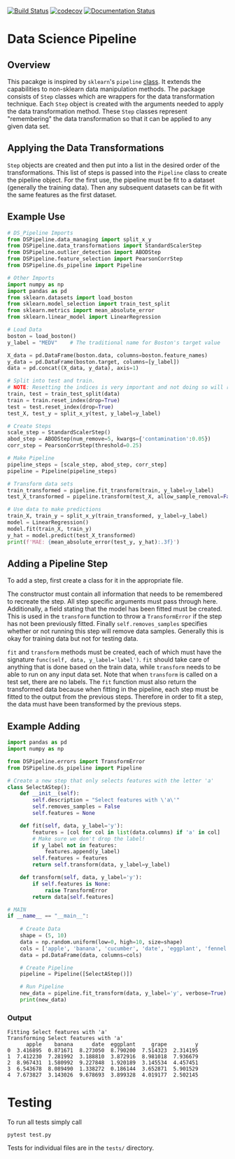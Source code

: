 [![Build Status](https://travis-ci.com/kylelrichards11/DSPipeline.svg?token=wqDVpwhQq3xYjNDgN9tk&branch=master)](https://travis-ci.com/kylelrichards11/DSPipeline) [![codecov](https://codecov.io/gh/kylelrichards11/DSPipeline/branch/master/graph/badge.svg?token=5QP9hGZm8O)](https://codecov.io/gh/kylelrichards11/DSPipeline) [![Documentation Status](https://readthedocs.org/projects/dspipeline/badge/?version=latest)](https://dspipeline.readthedocs.io/en/latest/?badge=latest)

# Data Science Pipeline
## Overview
This pacakge is inspired by `sklearn`'s `pipeline` [class](https://scikit-learn.org/stable/modules/generated/sklearn.pipeline.Pipeline.html). It extends the capabilities to non-sklearn data manipulation methods. The package consists of `Step` classes which are wrappers for the data transformation technique. Each `Step` object is created with the arguments needed to apply the data transformation method. These `Step` classes represent "remembering" the data transformation so that it can be applied to any given data set.

## Applying the Data Transformations
`Step` objects are created and then put into a list in the desired order of the transformations. This list of steps is passed into the `Pipeline` class to create the pipeline object. For the first use, the pipeline must be fit to a dataset (generally the training data). Then any subsequent datasets can be fit with the same features as the first dataset.

## Example Use
```python
# DS_Pipeline Imports
from DSPipeline.data_managing import split_x_y
from DSPipeline.data_transformations import StandardScalerStep
from DSPipeline.outlier_detection import ABODStep
from DSPipeline.feature_selection import PearsonCorrStep
from DSPipeline.ds_pipeline import Pipeline

# Other Imports
import numpy as np
import pandas as pd
from sklearn.datasets import load_boston
from sklearn.model_selection import train_test_split
from sklearn.metrics import mean_absolute_error
from sklearn.linear_model import LinearRegression

# Load Data
boston = load_boston()
y_label = "MEDV"    # The traditional name for Boston's target value

X_data = pd.DataFrame(boston.data, columns=boston.feature_names)
y_data = pd.DataFrame(boston.target, columns=[y_label])
data = pd.concat((X_data, y_data), axis=1)

# Split into test and train. 
# NOTE: Resetting the indices is very important and not doing so will result in errors
train, test = train_test_split(data)
train = train.reset_index(drop=True)
test = test.reset_index(drop=True)
test_X, test_y = split_x_y(test, y_label=y_label)

# Create Steps
scale_step = StandardScalerStep()
abod_step = ABODStep(num_remove=5, kwargs={'contamination':0.05})
corr_step = PearsonCorrStep(threshold=0.25)

# Make Pipeline
pipeline_steps = [scale_step, abod_step, corr_step]
pipeline = Pipeline(pipeline_steps)

# Transform data sets
train_transformed = pipeline.fit_transform(train, y_label=y_label)
test_X_transformed = pipeline.transform(test_X, allow_sample_removal=False)

# Use data to make predictions
train_X, train_y = split_x_y(train_transformed, y_label=y_label)
model = LinearRegression()
model.fit(train_X, train_y)
y_hat = model.predict(test_X_transformed)
print(f'MAE: {mean_absolute_error(test_y, y_hat):.3f}')
```

## Adding a Pipeline Step
To add a step, first create a class for it in the appropriate file. 

The constructor must contain all information that needs to be remembered to recreate the step. All step specific arguments must pass through here. Additionally, a field stating that the model has been fitted must be created. This is used in the `transform` function to throw a `TransformError` if the step has not been previously fitted. Finally `self.removes_samples` specifies whether or not running this step will remove data samples. Generally this is okay for training data but not for testing data.

`fit` and `transform` methods must be created, each of which must have the signature `func(self, data, y_label='label')`. `fit` should take care of anything that is done based on the train data, while `transform` needs to be able to run on any input data set. Note that when `transform` is called on a test set, there are no labels. The `fit` function must also return the transformed data because when fitting in the pipeline, each step must be fitted to the output from the previous steps. Therefore in order to fit a step, the data must have been transformed by the previous steps. 

## Example Adding
```python
import pandas as pd
import numpy as np

from DSPipeline.errors import TransformError
from DSPipeline.ds_pipeline import Pipeline

# Create a new step that only selects features with the letter 'a'
class SelectAStep():
    def __init__(self):
        self.description = "Select features with \'a\'"
        self.removes_samples = False
        self.features = None

    def fit(self, data, y_label='y'):
        features = [col for col in list(data.columns) if 'a' in col] 
        # Make sure we don't drop the label!
        if y_label not in features:
            features.append(y_label)
        self.features = features
        return self.transform(data, y_label=y_label)

    def transform(self, data, y_label='y'):
        if self.features is None:
            raise TransformError
        return data[self.features]

# MAIN
if __name__ == "__main__":
    
    # Create Data
    shape = (5, 10)
    data = np.random.uniform(low=0, high=10, size=shape)
    cols = ['apple', 'banana', 'cucumber', 'date', 'eggplant', 'fennel', 'grape', 'honeydew', 'iceberg_lettuce', 'y']
    data = pd.DataFrame(data, columns=cols)

    # Create Pipeline
    pipeline = Pipeline([SelectAStep()])

    # Run Pipeline
    new_data = pipeline.fit_transform(data, y_label='y', verbose=True)
    print(new_data)
```

### Output

```
Fitting Select features with 'a'
Transforming Select features with 'a'
      apple    banana      date  eggplant     grape         y
0  3.416895  0.871671  8.273050  8.790200  7.514323  2.314195
1  7.412230  7.281992  3.188810  3.872916  8.981018  7.936679
2  8.967431  1.580992  9.227848  1.920189  3.145534  4.457451
3  6.543678  8.089490  1.338272  0.186144  3.652871  5.901529
4  7.673827  3.143026  9.678693  3.899328  4.019177  2.502145
```

# Testing
To run all tests simply call

```
pytest test.py
```

Tests for individual files are in the `tests/` directory.
